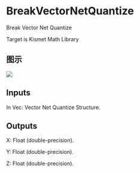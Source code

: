 # BreakVectorNetQuantize

Break Vector Net Quantize

Target is Kismet Math Library

## 图示

![]($-20221218-19562033.png)

## Inputs

In Vec: Vector Net Quantize Structure.  

## Outputs

X: Float (double-precision).

Y: Float (double-precision).

Z: Float (double-precision).


